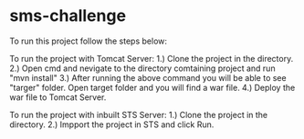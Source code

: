 # sms-challenge


To run this project follow the steps below:

To run the project with Tomcat Server: 
1.)  Clone the project in the directory.
2.)  Open cmd and nevigate to the directory comtaining project and run "mvn install"
3.)  After running the above command you will be able to see "targer" folder. Open target folder and you will find a war file.
4.)  Deploy the war file to Tomcat Server.


To run the project with inbuilt STS Server: 
1.)  Clone the project in the directory.
2.)  Impport the project in STS and click Run.
